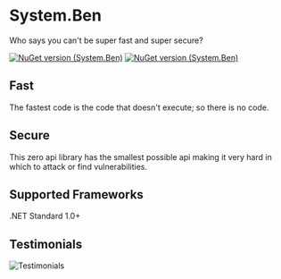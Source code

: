 # System.Ben
Who says you can't be super fast and super secure?

[![NuGet version (System.Ben)](https://img.shields.io/nuget/dt/System.Ben.svg?style=flat-square)](https://www.nuget.org/packages/System.Ben/)
[![NuGet version (System.Ben)](https://img.shields.io/nuget/v/System.Ben.svg?style=flat-square)](https://www.nuget.org/packages/System.Ben/)

## Fast
The fastest code is the code that doesn't execute; so there is no code.

## Secure
This zero api library has the smallest possible api making it very hard in which to attack or find vulnerabilities.

## Supported Frameworks

.NET Standard 1.0+

## Testimonials

![Testimonials](https://aoa.blob.core.windows.net/aspnet/system.ben.png)
